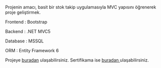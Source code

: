 Projenin amacı, basit bir stok takip uygulamasıyla MVC yapısını öğrenerek proje geliştirmek.

<p>Frontend : Bootstrap</p> 
<p>Backend  : .NET MVC5</p>
<p>Database : MSSQL</p>
<p>ORM : Entity Framework 6</p>

Projeye <a href="https://www.udemy.com/course/mvc5-ile-sifirdan-adim-adim-web-projesi-gelistirme/" >buradan</a> ulaşabilirsiniz.
Sertifikama ise <a href="https://www.udemy.com/certificate/UC-8ee1c1e3-f059-417c-9d1e-265025739257/">buradan </a> ulaşabilirsiniz.
